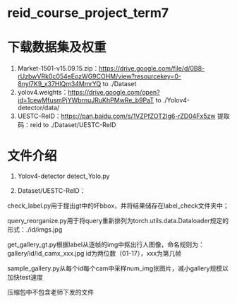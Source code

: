 # reid_course_project_term7

# 下载数据集及权重
1. Market-1501-v15.09.15.zip：https://drive.google.com/file/d/0B8-rUzbwVRk0c054eEozWG9COHM/view?resourcekey=0-8nyl7K9_x37HlQm34MmrYQ   to   ./Dataset
2. yolov4.weights：https://drive.google.com/open?id=1cewMfusmPjYWbrnuJRuKhPMwRe_b9PaT  to  ./Yolov4-detector/data/
3. UESTC-ReID：https://pan.baidu.com/s/1VZPfZOT2Ig6-rZD04Fx5zw 提取码：reid  to  ./Dataset/UESTC-ReID

# 文件介绍
1. Yolov4-detector
    detect_Yolo.py

3. Dataset/UESTC-ReID：

  check_label.py用于提出gt中的坏bbox，并将结果储存在label_check文件夹中；

  query_reorganize.py用于将query重新排列为torch.utils.data.Dataloader规定的形式：./id/imgs.jpg

  get_gallery_gt.py根据label从逐帧的img中抠出行人图像，命名规则为：gallery/id/id_camx_xxx.jpg id为两位数（01-17），xxx为第几帧

  sample_gallery.py从每个id每个cam中采样num_img张图片，减小gallery规模以加快test速度

  压缩包中不包含老师下发的文件


